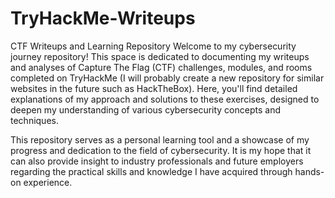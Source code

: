 # TryHackMe-Writeups
CTF Writeups and Learning Repository
Welcome to my cybersecurity journey repository! This space is dedicated to documenting my writeups and analyses of Capture The Flag (CTF) challenges, modules, and rooms completed on TryHackMe (I will probably create a new repository for similar websites in the future such as HackTheBox). Here, you'll find detailed explanations of my approach and solutions to these exercises, designed to deepen my understanding of various cybersecurity concepts and techniques.

This repository serves as a personal learning tool and a showcase of my progress and dedication to the field of cybersecurity. It is my hope that it can also provide insight to industry professionals and future employers regarding the practical skills and knowledge I have acquired through hands-on experience.
